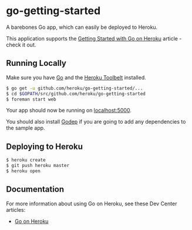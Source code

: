 # go-getting-started

A barebones Go app, which can easily be deployed to Heroku.  

This application supports the [Getting Started with Go on Heroku](https://devcenter.heroku.com/articles/getting-started-with-go) article - check it out.

## Running Locally

Make sure you have [Go](http://golang.org/doc/install) and the [Heroku Toolbelt](https://toolbelt.heroku.com/) installed.

```sh
$ go get -u github.com/heroku/go-getting-started/...
$ cd $GOPATH/src/github.com/heroku/go-getting-started
$ foreman start web
```

Your app should now be running on [localhost:5000](http://localhost:5000/).

You should also install [Godep](https://github.com/tools/godep) if you are going to add any dependencies to the sample app.

## Deploying to Heroku

```sh
$ heroku create
$ git push heroku master
$ heroku open
```

## Documentation

For more information about using Go on Heroku, see these Dev Center articles:

- [Go on Heroku](https://devcenter.heroku.com/categories/go)


